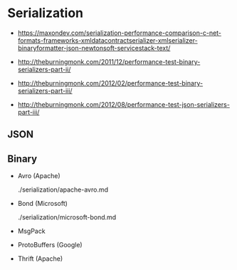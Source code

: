 # Serialization

*   https://maxondev.com/serialization-performance-comparison-c-net-formats-frameworks-xmldatacontractserializer-xmlserializer-binaryformatter-json-newtonsoft-servicestack-text/

*   http://theburningmonk.com/2011/12/performance-test-binary-serializers-part-ii/

*   http://theburningmonk.com/2012/02/performance-test-binary-serializers-part-iii/

*   http://theburningmonk.com/2012/08/performance-test-json-serializers-part-iii/

## JSON

## Binary

*   Avro (Apache)

    ./serialization/apache-avro.md 
    
*   Bond (Microsoft)

    ./serialization/microsoft-bond.md 
    
*   MsgPack

*   ProtoBuffers (Google)

*   Thrift (Apache)

